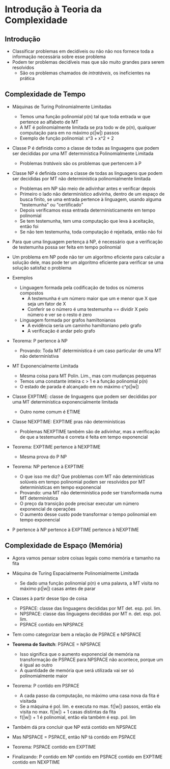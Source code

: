 # Introdução à Teoria da Complexidade

## Introdução 

- Classificar problemas em decidíveis ou não não nos fornece toda a informação necessária sobre esse problema
- Podem ter problemas decidíveis mas que são muito grandes para serem resolvidos
	- São os problemas chamados de *intratáveis*, os ineficientes na prática

## Complexidade de Tempo

- Máquinas de Turing Polinomialmente Limitadas
	- Temos uma função polinomial p(n) tal que toda entrada w que pertence ao alfabeto de MT
	- A MT é polinomialmente limitada se pra todo w de p(n), qualquer computação para em no máximo p(|w|) passos
	- Exemplo de função polinomial: x^3 + x^2 + 2

- Classe P é definida como a classe de todas as linguagens que podem ser decididas por uma MT determinística Polinomialmente Limitada
	- Problemas *tratáveis* são os problemas que pertencem à P

- Classe NP é definida como a classe de todas as linguagens que podem ser decididas por MT não determinística polinomialmente limitada
	- Problemas em NP são meio de adivinhar antes e verificar depois
	- Primeiro o lado não determinístico adivinha, dentro de um espaço de busca finito, se uma entrada pertence à linguagem, usando alguma "testemunha" ou "certificado"
	- Depois verificamos essa entrada deterministicamente em tempo polinomial
	- Se tem testemunha, tem uma computação que leva à aceitação, então foi
	- Se não tem testemunha, toda computação é rejeitada, então não foi

- Para que uma linguagem pertença á NP, é necessário que a verificação de testemunha possa ser feita em tempo polinomial
- Um problema em NP pode não ter um algoritmo eficiente para calcular a solução dele, mas pode ter um algoritmo eficiente para verificar se uma solução satisfaz o problema

- Exemplos
	- Linguagem formada pela codificação de todos os números compostos
		- A testemunha é um número maior que um e menor que X que seja um fator de X
		- Conferir se o número é uma testemunha == dividir X pelo número e ver se o resto é zero
	- Linguagem formada por grafos hamiltonianos
		- A evidência seria um caminho hamiltoniano pelo grafo
		- A verificação é andar pelo grafo	

- Teorema: P pertence à NP
	- Provando: Toda MT determinística é um caso particular de uma MT não determinístiva

- MT Exponencialmente Limitada
	- Mesma coisa para MT Polin. Lim., mas com mudanças pequenas
	- Temos uma constante inteira c > 1 e a função polinomial p(n)
	- O estado de parada é alcançado em no máximo c^p(|w|)	
 - Classe EXPTIME: classe de linguagens que podem ser decididas por uma MT determinística exponencialmente limitada
	- Outro nome comum é ETIME
- Classe NEXPTIME: EXPTIME pras não determinísticas
	- Problemas NEXPTIME também são de adivinhar, mas a verificação de que a testemunha é correta é feita em tempo exponencial

- Teorema: EXPTIME pertence à NEXPTIME
	- Mesma prova do P NP

- Teorema: NP pertence à EXPTIME
	- O que isso me diz? Que problemas com MT não determinísticas solúveis em tempo polinomial podem ser resolvidos por MT determinísticas em tempo exponencial
	- Provando: uma MT não determinística pode ser transformada numa MT determinística
	- O preço da transição pode precisar executar um número exponencial de operações
	- O aumento desse custo pode transformar o tempo polinomial em tempo exponencial 

- P pertence à NP pertence à EXPTIME pertence à NEXPTIME

## Complexidade de Espaço (Memória)

- Agora vamos pensar sobre coisas legais como memória e tamanho na fita
- Máquina de Turing Espacialmente Polinomialmente Limitada
	- Se dado uma função polinomial p(n) e uma palavra, a MT visita no máximo p(|w|) casas antes de parar

- Classes à partir desse tipo de coisa
	- PSPACE: classe das linguagens decididas por MT det. esp. pol. lim.
	- NPSPACE: classe das linguagens decididas por MT n. det. esp. pol. lim.
	- PSPACE contido em NPSPACE

- Tem como categorizar bem a relação de PSPACE e NPSPACE
- **Teorema de Savitch**: PSPACE = NPSPACE
	- Isso significa que o aumento exponencial de memória na transformação de PSPACE para NPSPACE não acontece, porque um é igual ao outro
	- A quantidade de memória que será utilizada vai ser só polinomialmente maior

- Teorema: P contido em PSPACE
	- A cada passo da computação, no máximo uma casa nova da fita é visitada
	- Se a máquina é pol. lim. e executa no max. f(|w|) passos, então ela visita no max. f(|w|) + 1 casas distintas da fita
	- f(|w|) + 1 é polinomial, então ela também é esp. pol. lim
- Também dá pra concluir que NP está contido em NPSPACE
- Mas NPSPACE = PSPACE, então NP tá contido em PSPACE

- Teorema: PSPACE contido em EXPTIME

- Finalizando: P contido em NP contido em PSPACE contido em EXPTIME contido em NEXPTIME

